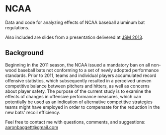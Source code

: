 NCAA
====

Data and code for analyzing effects of NCAA baseball aluminum bat regulations.

Also included are slides from a presentation delivered at [JSM 2013](http://goo.gl/mvMSQL).

## Background
Beginning in the 2011 season, the NCAA issued a mandatory ban on all non-wood baseball bats not conforming to a set of newly adopted performance standards. Prior to 2011, teams and individual players accumulated record offensive statistics, which subsequently resulted in a perceived uneven competitive balance between pitchers and hitters, as well as concerns about player safety. The purpose of the current study is to examine the effects of changes in offensive performance measures, which can potentially be used as an indication of alternative competitive strategies teams might have employed in order to compensate for the reduction in the new bats' recoil efficiency.

Feel free to contact me with questions, comments, and suggestions:
aaronbaggett@gmail.com
